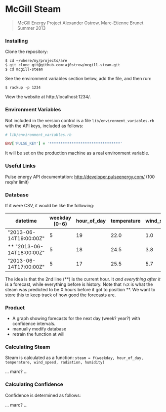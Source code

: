 # McGill Steam

> McGill Energy Project
> Alexander Ostrow, Marc-Etienne Brunet
> Summer 2013

### Installing

Clone the repository:

```
$ cd ~/where/my/projects/are
$ git clone git@github.com:aj0strow/mcgill-steam.git
$ cd mcgill-steam
```

See the environment variables section below, add the file, and then run:

```
$ rackup -p 1234
```

View the website at http://localhost:1234/.

### Environment Variables

Not included in the version control is a file `lib/environment_variables.rb` with the API keys, included as follows:

```ruby
# lib/environment_variables.rb

ENV['PULSE_KEY'] = '********************************'
```

It will be set on the production machine as a real environment variable. 

### Useful Links

Pulse energy API documentation: http://developer.pulseenergy.com/ (100 req/hr limit)


### Database

If it were CSV, it would be like the following:

| datetime | weekday (0-6) | hour\_of\_day | temperature | wind\_speed | radiation | humidity | steam | fc0 | fc3 | fc11 | fc23 |
| -------- |-------------- | ------------- | ----------- | ----------- | --------- | -------- | ----- | --- | --- | ---- | -----|
| "2013-06-14T19:00:00Z" | 5 | 19 | 22.0 | 1.0 | 187.0 | 0.7145 | 15640.4 | NA | 16060.0 | 18040.4 | 15040.4 |
| ** "2013-06-14T18:00:00Z" | 5 | 18 | 24.5 | 3.8 | 200.4 | 0.7890 | 15040.4 | 15040.4 | 18060.0 | 18040.4 | 15740.0 |
| "2013-06-14T17:00:00Z" | 5 | 17 | 25.5 | 5.7 | 250.6 | 0.6756 | 15786.0 | 15040.4 | 16400.4 | 18060.0 | 18040.4 |

The idea is that the 2nd line (**) is the current hour. It _and everything after it_ is a forecast, while everything before is history. Note that `fcX` is what the steam was predicted to be X hours before it got to position **. We want to store this to keep track of how good the forecasts are.
 
### Product

- A graph showing forecasts for the next day (week? year?) with confidence intervals.
- manually modify database
- retrain the function at will

### Calculating Steam

Steam is calculated as a function: `steam = f(weekday, hour_of_day, temperature, wind_speed, radiation, humidity)`

... marc? ...

### Calculating Confidence

Confidence is determined as follows:

... marc? ...
